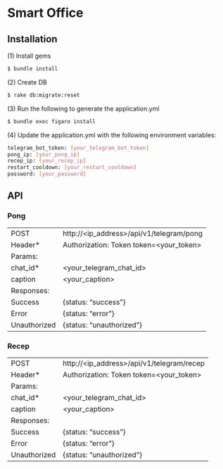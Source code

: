 # Smart Office

## Installation

(1) Install gems
```sh
$ bundle install
```

(2) Create DB
```sh
$ rake db:migrate:reset
```

(3) Run the following to generate the application.yml

```sh
$ bundle exec figaro install
```

(4) Update the application.yml with the following environment variables:

```sh
telegram_bot_token: [your_telegram_bot_token]
pong_ip: [your_pong_ip]
recep_ip: [your_recep_ip]
restart_cooldown: [your_restart_cooldown]
password: [your_password]
```

## API

### Pong
|              |                                          |
|--------------|-------------------------------------------|
| POST         | http://\<ip_address\>/api/v1/telegram/pong  |
| Header*      | Authorization: Token token=\<your_token\>   |
| Params:      |                                           |
| chat_id*     | \<your_telegram_chat_id\>                   |
| caption      | \<your_caption\>                            |
| Responses:   |                                           |
| Success      | {status: “success”}                       |
| Error        | {status: “error”}                         |
| Unauthorized | {status: “unauthorized”}                  |

### Recep
|              |                                          |
|--------------|-------------------------------------------|
| POST         | http://\<ip_address\>/api/v1/telegram/recep  |
| Header*      | Authorization: Token token=\<your_token\>   |
| Params:      |                                           |
| chat_id*     | \<your_telegram_chat_id\>                   |
| caption      | \<your_caption\>                            |
| Responses:   |                                           |
| Success      | {status: “success”}                       |
| Error        | {status: “error”}                         |
| Unauthorized | {status: “unauthorized”}                  |

